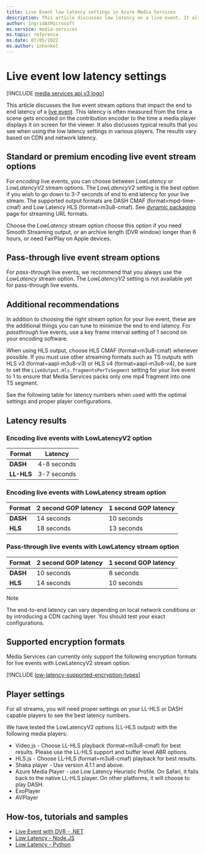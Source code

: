 ```yaml
---
title: Live Event low latency settings in Azure Media Services
description: This article discusses low latency on a live event. It also discusses typical results that you see when using the low latency settings in various players. The results vary based on CDN and network latency.
author: IngridAtMicrosoft
ms.service: media-services
ms.topic: reference
ms.date: 07/05/2022
ms.author: inhenkel
---
```


# Live event low latency settings

[!INCLUDE [media services api v3 logo](./includes/v3-hr.md)]

This article discusses the live event stream options that impact the end to end latency of a [live event](/rest/api/media/liveevents). This latency is often measured from the time a scene gets encoded on the contribution encoder to the time a media player displays it on screen for the viewer. It also discusses typical results that you see when using the low latency settings in various players. The results vary based on CDN and network latency.


## Standard or premium encoding live event stream options
For *encoding* live events, you can choose between *LowLatency* or *LowLatencyV2* stream options. The *LowLatencyV2* setting is the best option if you wish to go down to 3-7 seconds of end to end latency for your live stream. The supported output formats are DASH CMAF (format=mpd-time-cmaf) and Low Latency HLS (format=m3u8-cmaf). See [dynamic packaging](encode-dynamic-packaging-concept.md) page for streaming URL formats.

Choose the *LowLatency* stream option choose this option if you need Smooth Streaming output, or an archive length (DVR window) longer than 6 hours, or need FairPlay on Apple devices.

## Pass-through live event stream options
For *pass-through* live events, we recommend that you always use the *LowLatency* stream option. The *LowLatencyV2* setting is not available yet for pass-through live events.

## Additional recommendations

In addition to choosing the right stream option for your live event, these are the additional things you can tune to minimize the end to end latency.
For *passthrough* live events, use a key frame interval setting of 1 second on your encoding software.

When using HLS output, choose HLS CMAF (format=m3u8-cmaf) whenever possible. If you must use other streaming formats such as TS outputs with HLS v3 (format=aapl-m3u8-v3) or HLS v4 (format=aapl-m3u8-v4), be sure to set the `LiveOutput.Hls.fragmentsPerTsSegment` setting for your live event to 1 to ensure that Media Services packs only one mp4 fragment into one TS segment.

See the following table for latency numbers when used with the optimal settings and proper player configurations.

## Latency results
### Encoding live events with LowLatencyV2 option

| Format | Latency |
|---|---|
|**DASH**| 4-8 seconds|
|**LL-HLS**| 3-7 seconds|

### Encoding live events with LowLatency stream option

| Format |2 second GOP latency |1 second GOP latency |
|---|---|---|
|**DASH**|14 seconds |10 seconds|
|**HLS**|18 seconds |13 seconds|

### Pass-through live events with LowLatency stream option
| Format | 2 second GOP latency | 1 second GOP latency |
|---|---|---|
|**DASH**|10 seconds|8 seconds|
|**HLS**|14 seconds|10 seconds|

> [!NOTE]
> The end-to-end latency can vary depending on local network conditions or by introducing a CDN caching layer. You should test your exact configurations.

## Supported encryption formats

Media Services can currently only support the following encryption formats for live events with LowLatencyV2 stream option:

[!INCLUDE [low-latency-supported-encryption-types](includes/low-latency-supported-encryption-types.md)]

## Player settings

For all streams, you will need proper settings on your LL-HLS or DASH capable players to see the best latency numbers.

We have tested the LowLatencyV2 options (LL-HLS output) with the following media players:

- Video.js - Choose LL-HLS playback (format=m3u8-cmaf) for best results. Please use the LL-HLS support and buffer level ABR options.
- HLS.js - Choose LL-HLS (format=m3u8-cmaf) playback for best results.
- Shaka player - Use version 4.1.1 and above.
- Azure Media Player - use Low Latency Heuristic Profile. On Safari, it falls back to the native LL-HLS player.  On other platforms, it will choose to play DASH.
- ExoPlayer
- AVPlayer

## How-tos, tutorials and samples

- [Live Event with DVR - .NET](https://github.com/Azure-Samples/media-services-v3-dotnet/blob/main/Live/LiveEventWithDVR/Program.cs)
- [Low Latency - Node.JS](https://github.com/Azure-Samples/media-services-v3-node-tutorials/blob/main/Live/720P_Low_Latency_Encoding_Live_Event/index.ts)
- [Low Latency - Python](https://github.com/Azure-Samples/media-services-v3-python/blob/main/Live/720p_Encoding_Live_Event_Low_Latency/720p_low_latency_encoding_live_event.py)
